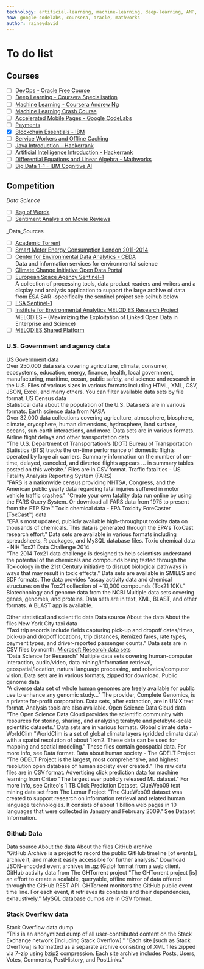 ```yaml
---
technology: artificial-learning, machine-learning, deep-learning, AMP, blockchain, service-workers, payments, devops,
how: google-codelabs, coursera, oracle, mathworks
author: raineydavid
---
```


# To do list

## Courses
* [ ] [DevOps - Oracle Free Course](https://blogs.oracle.com/database/free-oracle-massive-open-online-course-mooc-on-devops)
* [ ] [Deep Learning - Coursera Specialisation](https://www.coursera.org/specializations/deep-learning)
* [ ] [Machine Learning - Coursera Andrew Ng](https://www.coursera.org/learn/machine-learning)
* [ ] [Machine Learning Crash Course](https://developers.google.com/machine-learning/crash-course)
* [ ] [Accelerated Mobile Pages - Google CodeLabs](https://codelabs.developers.google.com/codelabs/accelerated-mobile-pages-foundations)
* [ ] [Payments](https://codelabs.developers.google.com/codelabs/payment-request-api)
* [X] [Blockchain Essentials - IBM](https://developer.ibm.com/courses/all/blockchain-essentials/)
* [ ] [Service Workers and Offline Caching](https://codelabs.developers.google.com/codelabs/workbox-lab)
* [ ] [Java Introduction - Hackerrank](https://www.hackerrank.com/domains/java/java-introduction)
* [ ] [Artificial Intelligence Introduction - Hackerrank](https://www.hackerrank.com/domains/ai/ai-introduction)
* [ ] [Differential Equations and Linear Algebra - Mathworks](https://uk.mathworks.com/videos/series/differential-equations-and-linear-algebra-117657.html?s_eid=PSM_ma)
* [ ] [Big Data 1-1 - IBM Cognitive AI](https://courses.cognitiveclass.ai/courses)

## Competition
_Data Science_
* [ ] [Bag of Words](https://www.kaggle.com/c/word2vec-nlp-tutorial/details/part-1-for-beginners-bag-of-words)
* [ ] [Sentiment Analysis on Movie Reviews](https://www.kaggle.com/c/sentiment-analysis-on-movie-reviews/data)

_Data_Sources
* [ ] [Academic Torrent](http://academictorrents.com/browse.php?cat=6)
* [ ] [Smart Meter Energy Consumption London 2011-2014](https://data.london.gov.uk/dataset/smartmeter-energy-use-data-in-london-households/resource/04feba67-f1a3-4563-98d0-f3071e3d56d1)
* [ ] [Center for Environmental Data Analytics - CEDA](http://www.ceda.ac.uk/)<br>
Data and information services for environmental science
* [ ] [Climate Change Initiative Open Data Portal](http://cci.esa.int/)
* [ ] [European Space Agency Sentinel-1](https://sentinel.esa.int/web/sentinel/toolboxes/sentinel-1)<br>
A collection of processing tools, data product readers and writers and a display and analysis application to support the large archive of data from ESA SAR -specifically the sentinel project see scihub below
* [ ] [ESA Sentinel-1](https://scihub.copernicus.eu/)
* [ ] [Institute for Environmental Analytics MELODIES Research Project](http://www.the-iea.org/projects/melodies-research-project/)<br>
MELODIES – (Maximizing the Exploitation of Linked Open Data in Enterprise and Science)
* [ ] [MELODIES Shared Platform](https://www.melodiesproject.eu/node/7)

### U.S. Government and agency data

[US Government data](https://catalog.data.gov/dataset)<br>	Over 250,000 data sets covering agriculture, climate, consumer, ecosystems, education, energy, finance, health, local government, manufacturing, maritime, ocean, public safety, and science and research in the U.S.	Files of various sizes in various formats including HTML, XML, CSV, JSON, Excel, and many others. You can filter available data sets by file format.
US Census data <br>	Statistical data about the population of the U.S.	Data sets are in various formats.
Earth science data from NASA <br>	Over 32,000 data collections covering agriculture, atmosphere, biosphere, climate, cryosphere, human dimensions, hydrosphere, land surface, oceans, sun-earth interactions, and more.	Data sets are in various formats.
Airline flight delays and other transportation data <br>	"The U.S. Department of Transportation's (DOT) Bureau of Transportation Statistics (BTS) tracks the on-time performance of domestic flights operated by large air carriers. Summary information on the number of on-time, delayed, canceled, and diverted flights appears ... in summary tables posted on this website."	Files are in CSV format.
Traffic fatalities - US Fatality Analysis Reporting System (FARS) <br>	"FARS is a nationwide census providing NHTSA, Congress, and the American public yearly data regarding fatal injuries suffered in motor vehicle traffic crashes."	"Create your own fatality data run online by using the FARS Query System. Or download all FARS data from 1975 to present from the FTP Site."
Toxic chemical data - EPA Toxicity ForeCaster (ToxCast™) data	<br>"EPA's most updated, publicly available high-throughput toxicity data on thousands of chemicals. This data is generated through the EPA's ToxCast research effort."	Data sets are available in various formats including spreadsheets, R packages, and MySQL database files.
Toxic chemical data - NIH Tox21 Data Challenge 2014 <br>	"The 2014 Tox21 data challenge is designed to help scientists understand the potential of the chemicals and compounds being tested through the Toxicology in the 21st Century initiative to disrupt biological pathways in ways that may result in toxic effects."	Data sets are available in SMILES and SDF formats. The data provides "assay activity data and chemical structures on the Tox21 collection of ~10,000 compounds (Tox21 10K)."
Biotechnology and genome data from the NCBI	Multiple data sets covering genes, genomes, and proteins.	Data sets are in text, XML, BLAST, and other formats. A BLAST app is available.

Other statistical and scientific data
Data source	About the data	About the files
New York City taxi data <br>"Taxi trip records include fields capturing pick-up and dropoff dates/times, pick-up and dropoff locations, trip distances, itemized fares, rate types, payment types, and driver-reported passenger counts."	Data sets are in CSV files by month.
[Microsoft Research data sets](https://msropendata.com.) <br> "Data Science for Research"	Multiple data sets covering human-computer interaction, audio/video, data mining/information retrieval, geospatial/location, natural language processing, and robotics/computer vision.	Data sets are in various formats, zipped for download.
Public genome data <br>	"A diverse data set of whole human genomes are freely available for public use to enhance any genomic study..." The provider, Complete Genomics, is a private for-profit corporation.	Data sets, after extraction, are in UNIX text format. Analysis tools are also available.
Open Science Data Cloud data	"The Open Science Data Cloud provides the scientific community with resources for storing, sharing, and analyzing terabyte and petabyte-scale scientific datasets."	Data sets are in various formats.
Global climate data - WorldClim	"WorldClim is a set of global climate layers (gridded climate data) with a spatial resolution of about 1 km2. These data can be used for mapping and spatial modeling."	These files contain geospatial data. For more info, see Data format.
Data about human society - The GDELT Project	"The GDELT Project is the largest, most comprehensive, and highest resolution open database of human society ever created."	The raw data files are in CSV format.
Advertising click prediction data for machine learning from Criteo	"The largest ever publicly released ML dataset." For more info, see Criteo's 1 TB Click Prediction Dataset.	
ClueWeb09 text mining data set from The Lemur Project	"The ClueWeb09 dataset was created to support research on information retrieval and related human language technologies. It consists of about 1 billion web pages in 10 languages that were collected in January and February 2009."	See Dataset Information.

### Github Data
Data source	About the data	About the files
GitHub archive	<br>"GitHub Archive is a project to record the public GitHub timeline [of events], archive it, and make it easily accessible for further analysis."	Download JSON-encoded event archives in .gz (Gzip) format from a web client.
GitHub activity data from The GHTorrent project	"The GHTorrent project [is] an effort to create a scalable, queryable, offline mirror of data offered through the GitHub REST API. GHTorrent monitors the GitHub public event time line. For each event, it retrieves its contents and their dependencies, exhaustively."	MySQL database dumps are in CSV format.

### Stack Overflow data
Stack Overflow data dump	<br>"This is an anonymized dump of all user-contributed content on the Stack Exchange network [including Stack Overflow]."	"Each site [such as Stack Overflow] is formatted as a separate archive consisting of XML files zipped via 7-zip using bzip2 compression. Each site archive includes Posts, Users, Votes, Comments, PostHistory, and PostLinks."

